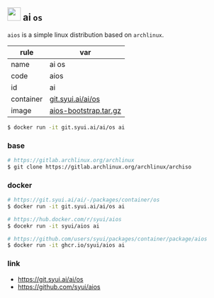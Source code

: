 ## <img src="./icon/ai.png" width="30"> ai `os` 

`aios` is a simple linux distribution based on `archlinux`.

|rule|var|
|---|---|
|name|ai os|
|code|aios|
|id|ai|
|container|[git.syui.ai/ai/os](https://git.syui.ai/ai/-/packages/container/os/latest)|
|image|[aios-bootstrap.tar.gz](https://github.com/syui/aios/releases/download/latest/aios-bootstrap.tar.gz)|

```sh
$ docker run -it git.syui.ai/ai/os ai
```

### base

```sh
# https://gitlab.archlinux.org/archlinux
$ git clone https://gitlab.archlinux.org/archlinux/archiso
```

### docker

```sh
# https://git.syui.ai/ai/-/packages/container/os
$ docker run -it git.syui.ai/ai/os ai

# https://hub.docker.com/r/syui/aios
$ docekr run -it syui/aios ai

# https://github.com/users/syui/packages/container/package/aios
$ docker run -it ghcr.io/syui/aios ai
```

### link

- https://git.syui.ai/ai/os
- https://github.com/syui/aios
